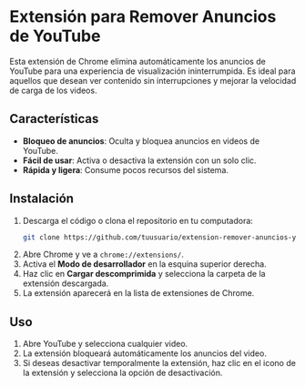 # Extensión para Remover Anuncios de YouTube

Esta extensión de Chrome elimina automáticamente los anuncios de YouTube para una experiencia de visualización ininterrumpida. Es ideal para aquellos que desean ver contenido sin interrupciones y mejorar la velocidad de carga de los videos.

## Características

- **Bloqueo de anuncios**: Oculta y bloquea anuncios en videos de YouTube.
- **Fácil de usar**: Activa o desactiva la extensión con un solo clic.
- **Rápida y ligera**: Consume pocos recursos del sistema.

## Instalación

1. Descarga el código o clona el repositorio en tu computadora:
   ```bash
   git clone https://github.com/tuusuario/extension-remover-anuncios-youtube.git
1. Abre Chrome y ve a `chrome://extensions/`.
2. Activa el **Modo de desarrollador** en la esquina superior derecha.
3. Haz clic en **Cargar descomprimida** y selecciona la carpeta de la extensión descargada.
4. La extensión aparecerá en la lista de extensiones de Chrome.

## Uso

1. Abre YouTube y selecciona cualquier video.
2. La extensión bloqueará automáticamente los anuncios del video.
3. Si deseas desactivar temporalmente la extensión, haz clic en el icono de la extensión y selecciona la opción de desactivación.
